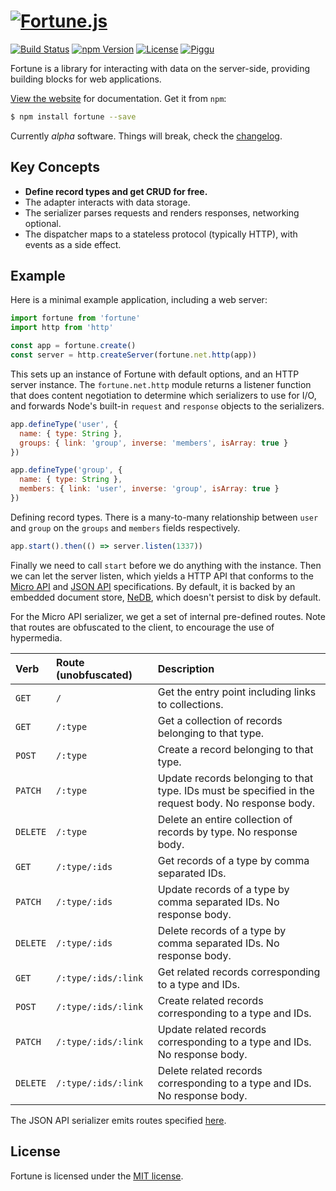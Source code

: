 # [![Fortune.js](https://fortunejs.github.io/fortune/assets/fortune_logo.svg)](http://fortunejs.com)

[![Build Status](https://img.shields.io/travis/fortunejs/fortune/master.svg?style=flat-square)](https://travis-ci.org/fortunejs/fortune)
[![npm Version](https://img.shields.io/npm/v/fortune.svg?style=flat-square)](https://www.npmjs.com/package/fortune)
[![License](https://img.shields.io/npm/l/fortune.svg?style=flat-square)](https://raw.githubusercontent.com/fortunejs/fortune/master/LICENSE)
[![Piggu](https://img.shields.io/badge/pigs-flying-fca889.svg?style=flat-square)](http://fortunejs.com)

Fortune is a library for interacting with data on the server-side, providing building blocks for web applications.

[View the website](http://fortunejs.com) for documentation. Get it from `npm`:

```sh
$ npm install fortune --save
```

Currently *alpha* software. Things will break, check the [changelog](http://fortunejs.com/changelog/).


## Key Concepts

- **Define record types and get CRUD for free.**
- The adapter interacts with data storage.
- The serializer parses requests and renders responses, networking optional.
- The dispatcher maps to a stateless protocol (typically HTTP), with events as a side effect.


## Example

Here is a minimal example application, including a web server:

```js
import fortune from 'fortune'
import http from 'http'

const app = fortune.create()
const server = http.createServer(fortune.net.http(app))
```

This sets up an instance of Fortune with default options, and an HTTP server instance. The `fortune.net.http` module returns a listener function that does content negotiation to determine which serializers to use for I/O, and forwards Node's built-in `request` and `response` objects to the serializers.

```js
app.defineType('user', {
  name: { type: String },
  groups: { link: 'group', inverse: 'members', isArray: true }
})

app.defineType('group', {
  name: { type: String },
  members: { link: 'user', inverse: 'group', isArray: true }
})
```

Defining record types. There is a many-to-many relationship between `user` and `group` on the `groups` and `members` fields respectively.

```js
app.start().then(() => server.listen(1337))
```

Finally we need to call `start` before we do anything with the instance. Then we can let the server listen, which yields a HTTP API that conforms to the [Micro API](http://micro-api.org) and [JSON API](http://jsonapi.org) specifications. By default, it is backed by an embedded document store, [NeDB](https://github.com/louischatriot/nedb), which doesn't persist to disk by default.

For the Micro API serializer, we get a set of internal pre-defined routes. Note that routes are obfuscated to the client, to encourage the use of hypermedia.

| Verb     | Route (unobfuscated)  | Description |
|:---------|:----------------------|:------------|
| `GET`    | `/`                   | Get the entry point including links to collections. |
| `GET`    | `/:type`              | Get a collection of records belonging to that type. |
| `POST`   | `/:type`              | Create a record belonging to that type. |
| `PATCH`  | `/:type`              | Update records belonging to that type. IDs must be specified in the request body. No response body. |
| `DELETE` | `/:type`              | Delete an entire collection of records by type. No response body. |
| `GET`    | `/:type/:ids`         | Get records of a type by comma separated IDs. |
| `PATCH`  | `/:type/:ids`         | Update records of a type by comma separated IDs. No response body. |
| `DELETE` | `/:type/:ids`         | Delete records of a type by comma separated IDs. No response body. |
| `GET`    | `/:type/:ids/:link`   | Get related records corresponding to a type and IDs. |
| `POST`   | `/:type/:ids/:link`   | Create related records corresponding to a type and IDs. |
| `PATCH`  | `/:type/:ids/:link`   | Update related records corresponding to a type and IDs. No response body. |
| `DELETE` | `/:type/:ids/:link`   | Delete related records corresponding to a type and IDs. No response body. |

The JSON API serializer emits routes specified [here](http://jsonapi.org/recommendations/).


## License

Fortune is licensed under the [MIT license](https://raw.githubusercontent.com/fortunejs/fortune/master/LICENSE).
